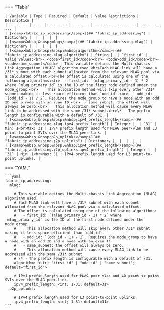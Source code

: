 <!--
  ~ Copyright (c) 2024 Arista Networks, Inc.
  ~ Use of this source code is governed by the Apache License 2.0
  ~ that can be found in the LICENSE file.
  -->
=== "Table"

    | Variable | Type | Required | Default | Value Restrictions | Description |
    | -------- | ---- | -------- | ------- | ------------------ | ----------- |
    | [<samp>fabric_ip_addressing</samp>](## "fabric_ip_addressing") | Dictionary |  |  |  |  |
    | [<samp>&nbsp;&nbsp;mlag</samp>](## "fabric_ip_addressing.mlag") | Dictionary |  |  |  |  |
    | [<samp>&nbsp;&nbsp;&nbsp;&nbsp;algorithm</samp>](## "fabric_ip_addressing.mlag.algorithm") | String |  | `first_id` | Valid Values:<br>- <code>first_id</code><br>- <code>odd_id</code><br>- <code>same_subnet</code> | This variable defines the Multi-chassis Link Aggregation (MLAG) algorithm used.<br>Each MLAG link will have a /31* subnet with each subnet allocated from the relevant MLAG pool via a calculated offset.<br>The offset is calculated using one of the following algorithms:<br>  - first_id: `(mlag_primary_id - 1) * 2` where `mlag_primary_id` is the ID of the first node defined under the node_group.<br>    This allocation method will skip every other /31* subnet making it less space efficient than `odd_id`.<br>  - odd_id: `(odd_id - 1) / 2`. Requires the node_group to have a node with an odd ID and a node with an even ID.<br>  - same_subnet: the offset will always be zero.<br>    This allocation method will cause every MLAG link to be addressed with the same /31* subnet.<br>\* - The prefix length is configurable with a default of /31. |
    | [<samp>&nbsp;&nbsp;&nbsp;&nbsp;ipv4_prefix_length</samp>](## "fabric_ip_addressing.mlag.ipv4_prefix_length") | Integer |  | `31` | Min: 1<br>Max: 31 | IPv4 prefix length used for MLAG peer-vlan and L3 point-to-point SVIs over the MLAG peer-link. |
    | [<samp>&nbsp;&nbsp;p2p_uplinks</samp>](## "fabric_ip_addressing.p2p_uplinks") | Dictionary |  |  |  |  |
    | [<samp>&nbsp;&nbsp;&nbsp;&nbsp;ipv4_prefix_length</samp>](## "fabric_ip_addressing.p2p_uplinks.ipv4_prefix_length") | Integer |  | `31` | Min: 1<br>Max: 31 | IPv4 prefix length used for L3 point-to-point uplinks. |

=== "YAML"

    ```yaml
    fabric_ip_addressing:
      mlag:

        # This variable defines the Multi-chassis Link Aggregation (MLAG) algorithm used.
        # Each MLAG link will have a /31* subnet with each subnet allocated from the relevant MLAG pool via a calculated offset.
        # The offset is calculated using one of the following algorithms:
        #   - first_id: `(mlag_primary_id - 1) * 2` where `mlag_primary_id` is the ID of the first node defined under the node_group.
        #     This allocation method will skip every other /31* subnet making it less space efficient than `odd_id`.
        #   - odd_id: `(odd_id - 1) / 2`. Requires the node_group to have a node with an odd ID and a node with an even ID.
        #   - same_subnet: the offset will always be zero.
        #     This allocation method will cause every MLAG link to be addressed with the same /31* subnet.
        # \* - The prefix length is configurable with a default of /31.
        algorithm: <str; "first_id" | "odd_id" | "same_subnet"; default="first_id">

        # IPv4 prefix length used for MLAG peer-vlan and L3 point-to-point SVIs over the MLAG peer-link.
        ipv4_prefix_length: <int; 1-31; default=31>
      p2p_uplinks:

        # IPv4 prefix length used for L3 point-to-point uplinks.
        ipv4_prefix_length: <int; 1-31; default=31>
    ```

